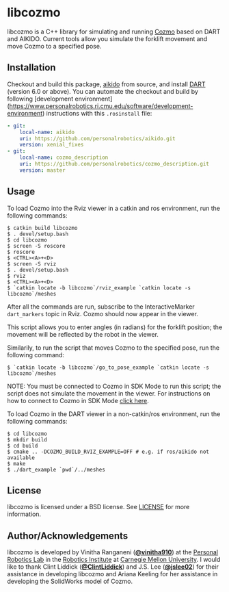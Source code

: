 # libcozmo
libcozmo is a C++ library for simulating and running [Cozmo](https://anki.com/en-us/cozmo) based on DART and AIKIDO.
Current tools allow you simulate the forklift movement and move Cozmo to a specified pose.

## Installation
Checkout and build this package, [aikido](https://github.com/personalrobotics/aikido.git) from source, and install [DART](http://dartsim.github.io/) (version 6.0 or above). You
can automate the checkout and build by following [development environment]
(https://www.personalrobotics.ri.cmu.edu/software/development-environment)
instructions with this `.rosinstall` file:
```yaml
- git:
    local-name: aikido
    uri: https://github.com/personalrobotics/aikido.git
    version: xenial_fixes
- git:
    local-name: cozmo_description
    uri: https://github.com/personalrobotics/cozmo_description.git
    version: master
```
## Usage
To load Cozmo into the Rviz viewer in a catkin and ros environment, run the following commands:
```shell
$ catkin build libcozmo
$ . devel/setup.bash
$ cd libcozmo
$ screen -S roscore
$ roscore
$ <CTRL><A>+<D>
$ screen -S rviz
$ . devel/setup.bash
$ rviz
$ <CTRL><A>+<D>
$ `catkin locate -b libcozmo`/rviz_example `catkin locate -s libcozmo`/meshes
```
After all the commands are run, subscribe to the InteractiveMarker `dart_markers` topic in Rviz. Cozmo should now appear in the viewer.

This script allows you to enter angles (in radians) for the forklift position; the movement will be reflected by the robot in the viewer.

Similarily, to run the script that moves Cozmo to the specified pose, run the following command: 
```shell
$ `catkin locate -b libcozmo`/go_to_pose_example `catkin locate -s libcozmo`/meshes
```
NOTE: You must be connected to Cozmo in SDK Mode to run this script; the script does not simulate the movement in the viewer. For instructions on how to connect to Cozmo in SDK Mode [click here](http://cozmosdk.anki.com/docs/initial.html).

To load Cozmo in the DART viewer in a non-catkin/ros environment, run the following commands:
```shell
$ cd libcozmo
$ mkdir build
$ cd build
$ cmake .. -DCOZMO_BUILD_RVIZ_EXAMPLE=OFF # e.g. if ros/aikido not available 
$ make
$ ./dart_example `pwd`/../meshes
```

## License
libcozmo is licensed under a BSD license. See [LICENSE](https://github.com/personalrobotics/libcozmo/blob/master/LICENSE) for more information.

## Author/Acknowledgements
libcozmo is developed by Vinitha Ranganeni ([**@vinitha910**](https://github.com/vinitha910)) at the [Personal Robotics Lab](https://personalrobotics.ri.cmu.edu/) in the [Robotics Institute](http://ri.cmu.edu/) at [Carnegie Mellon University](http://www.cmu.edu/). I would like to thank Clint Liddick ([**@ClintLiddick**](https://github.com/ClintLiddick)) and J.S. Lee ([**@jslee02**](https://github.com/jslee02)) for their assistance in developing libcozmo and Ariana Keeling for her assistance in developing the SolidWorks model of Cozmo. 